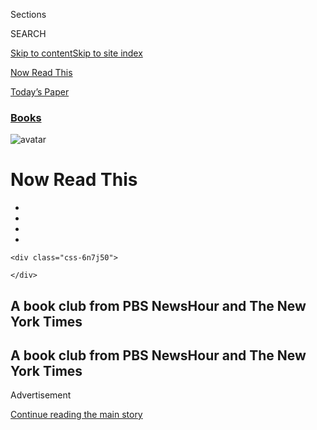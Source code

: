 <div id="app">

<div>

<div class="NYTAppHideMasthead css-zz1s19 e1suatyy0">

<div class="section css-ui9rw0 e1suatyy2">

<div class="css-11hrj97 er09x8g0">

<div class="css-6n7j50">

</div>

<span class="css-1dv1kvn">Sections</span>

<div class="css-10488qs">

<span class="css-1dv1kvn">SEARCH</span>

</div>

[Skip to content](#site-content)[Skip to site index](#site-index)

</div>

<div id="masthead-section-label" class="css-1fnb9ct eaxe0e00">

[Now Read
This](https://www.nytimes3xbfgragh.onion/spotlight/now-read-this)

</div>

<div class="css-10698na e1huz5gh0">

</div>

</div>

<div id="masthead-bar-one" class="section hasLinks css-15hmgas e1csuq9d3">

<div class="css-uqyvli e1csuq9d0">

</div>

<div class="css-1uqjmks e1csuq9d1">

</div>

<div class="css-9e9ivx">

[](https://myaccount.nytimes3xbfgragh.onion/auth/login?response_type=cookie&client_id=vi)

</div>

<div class="css-1bvtpon e1csuq9d2">

[Today’s
Paper](https://www.nytimes3xbfgragh.onion/section/todayspaper)

</div>

</div>

</div>

</div>

<div data-aria-hidden="false">

<div id="site-content" data-role="main">

<div id="collection-now-read-this" class="section css-15h4p1b e9abtgs0">

<div class="css-1j21atc e1svk9qx1">

<div class="css-fmiefx e1svk9qx2">

<div class="css-1hk7r2m eu54l5x0">

<div id="sponsor-wrapper" class="css-7a1pgi eaca97t0" type="sponsor" hidden="">

<div id="sponsor-slug" class="css-1l4mleb eaca97t1" hidden="">

Supported by

</div>

[Continue reading the main
story](#after-sponsor)

<div id="sponsor" class="ad sponsor-wrapper" style="text-align:left;height:100%;display:block">

</div>

<div id="after-sponsor">

</div>

</div>

</div>

### <span class="css-hue6tr ezz4tcd1">[Books](/section/books)</span>

</div>

<div class="css-nfcc9b e1svk9qx3">

<div class="css-zpl4ow e1svk9qx7">

![avatar](https://static01.graylady3jvrrxbe.onion/images/2018/01/09/books/review/now-read-this-promo-image/now-read-this-promo-image-thumbLarge.jpg)

</div>

<div class="css-vl9dhg e1svk9qx5">

<div class="css-1nrhkj6 e1svk9qx6">

# Now Read This

<div class="follow-button-placeholder" data-collection-id="">

</div>

<div class="css-d8bdto" data-role="toolbar" data-aria-label="Social Media Share buttons, Save button, and Comments Panel with current comment count" data-testid="share-tools">

  - 
  - 
  - 
  - 
    
    <div class="css-6n7j50">
    
    </div>

</div>

</div>

## <span>A book club from PBS NewsHour and The New York Times</span>

</div>

</div>

## <span>A book club from PBS NewsHour and The New York Times</span>

<div id="subheader-wrapper" class="css-1kieyps eaca97t0" type="subheader">

<div id="subheader-slug" class="css-1tag3rd eaca97t1">

Advertisement

</div>

[Continue reading the main
story](#after-subheader)

<div id="subheader" class="ad subheader-wrapper" style="text-align:center;height:100%;display:block">

</div>

<div id="after-subheader">

</div>

</div>

</div>

<div class="css-6knu33 eoqylgt0">

<div class="supplemental-header">

<div class="module-body">

<div style="max-width:100%;margin:0 auto">

<div class="css-191iepd" data-id="100000005653947" data-slug="now-read-this-header" style="max-width:1050px">

</div>

</div>

</div>

</div>

</div>

<div class="css-4svvz1 ekkqrpp0">

<div id="collection-highlights-container" class="section css-18l1u7x e46isfb1">

<div class="template-1 css-gfgt40 ekkqrpp1">

## Highlights

1.  ![<span class="css-kvjpws e1oaj3zl2"><span class="css-1dv1kvn">Credit</span>Damon
    Winter/The New York
    Times</span>](https://static01.graylady3jvrrxbe.onion/images/2019/01/30/books/nowreadthis/merlin_149979135_bd85f04f-ebb8-4958-89a8-f2f1b34185fb-jumbo.jpg)
    
    <div class="css-gjijuv">
    
    ### Now Read This
    
    ## [Daniel Nieh’s ‘Beijing Payback’ Is August’s Book Club Pick](/2018/01/09/books/now-read-this.html)
    
    Now Read This is a partnership between The New York Times and PBS
    NewsHour, in which every month we discuss a work of fiction or
    nonfiction that helps us make sense of today’s world. Join
    us\!
    
    <span class="css-me3p27"></span>
    
    </div>

2.  ![<span class="css-1nk1g0h e1oaj3zl2"><span class="css-1dv1kvn">Credit</span>Sonny
    Figueroa/The New York
    Times</span>](https://static01.graylady3jvrrxbe.onion/images/2019/07/28/books/review/28Wilkinson-sub/28Wilkinson-sub-videoLarge.jpg)
    
    <div class="css-10wtrbd">
    
    ## [August’s Book Club Pick: A High-Octane Revenge Novel That Rips Through the Chinese Underworld](/2019/07/22/books/review/beijing-payback-daniel-nieh.html)
    
    In Daniel Nieh’s “Beijing Payback,” a sheltered American college
    student learns his father has been murdered — and goes after his
    killers.
    
    <span class="css-me3p27"></span><span class="css-1dydysp e4e4i5l3"></span><span class="css-9voj2j">By
    <span class="css-1baulvz last-byline" itemprop="name">Lauren
    Wilkinson</span></span>
    
    </div>

3.  ![<span class="css-1nk1g0h e1oaj3zl2"><span class="css-1dv1kvn">Credit</span>Elizabeth
    Weinberg for The New York
    Times</span>](https://static01.graylady3jvrrxbe.onion/images/2014/12/16/books/review/28BASS/28BASS-videoLarge-v2.jpg)
    
    <div class="css-10wtrbd">
    
    ## [July’s Book Club Pick: Claudia Rankine’s ‘Citizen’](/2014/12/28/books/review/claudia-rankines-citizen.html)
    
    From everyday slights, to Trayvon Martin, Claudia Rankine
    contemplates citizenship in a deeply divided
    society.
    
    <span class="css-me3p27"></span><span class="css-1dydysp e4e4i5l3"></span><span class="css-9voj2j">By
    <span class="css-1baulvz last-byline" itemprop="name">Holly
    Bass</span></span>
    
    </div>

4.  ![<span class="css-1nk1g0h e1oaj3zl2"><span class="css-1dv1kvn">Credit</span>Niqui
    Carter</span>](https://static01.graylady3jvrrxbe.onion/images/2019/02/15/books/review/Herron1/Herron1-videoLarge-v2.jpg)
    
    <div class="css-10wtrbd">
    
    ### Fiction
    
    ## [In a Gutsy Thriller, a Black Spy’s Past Comes Back to Haunt Her](/2019/02/20/books/review/american-spy-lauren-wilkinson.html)
    
    “American Spy,” Lauren Wilkinson’s assured debut novel, explores the
    career and moral quandaries of a black woman who’s undervalued in
    the boys’ club of the
    F.B.I.
    
    <span class="css-me3p27"></span><span class="css-1dydysp e4e4i5l3"></span><span class="css-9voj2j">By
    <span class="css-1baulvz last-byline" itemprop="name">Mick
    Herron</span></span>
    
    </div>

</div>

<div class="css-1xdhyk6 e46isfb0">

<div class="css-zk12ih ef6si7p0">

1.  ### Books of The Times
    
    ![<span class="css-1hhnwbi e1oaj3zl2"><span class="css-1dv1kvn">Credit</span>Alessandra
    Montalto/The New York
    Times</span>](https://static01.graylady3jvrrxbe.onion/images/2019/04/17/arts/16bookpetry1/16bookpetry1-videoLarge.jpg)
    
    <div class="css-10wtrbd">
    
    ## [May’s Book Club Pick: Two Novels by Ann Petry, a Writer Who Believed in Art That Delivers a Message](/2019/04/16/books/review-street-narrows-ann-petry.html)
    
    Petry’s debut, “The Street,” was the first book by a black woman to
    sell more than a million copies. A new volume collects it with
    another novel, “The Narrows,” and a sampling of her
    criticism.
    
    <span class="css-me3p27"></span><span class="css-1dydysp e4e4i5l3"></span><span class="css-9voj2j">By
    <span class="css-1baulvz last-byline" itemprop="name">Parul
    Sehgal</span></span>
    
    </div>

2.  ### Fiction
    
    ![<span class="css-1hhnwbi e1oaj3zl2"><span class="css-1dv1kvn">Credit</span>Irene
    Rinaldi</span>](https://static01.graylady3jvrrxbe.onion/images/2019/06/02/books/review/02Pochoda/13Pochoda-videoLarge.jpg)
    
    <div class="css-10wtrbd">
    
    ## [April’s Book Club Pick: A Debut Novel Set on the Brooding, Remote Kamchatka Peninsula](/2019/05/14/books/review/disappearing-earth-julia-phillips.html)
    
    Julia Phillips’s “Disappearing Earth” explores the lives of
    interconnected women in far eastern Russia after a horrific
    crime.
    
    <span class="css-me3p27"></span><span class="css-1dydysp e4e4i5l3"></span><span class="css-9voj2j">By
    <span class="css-1baulvz last-byline" itemprop="name">Ivy
    Pochoda</span></span>
    
    </div>

3.  ### Nonfiction
    
    ![<span class="css-1hhnwbi e1oaj3zl2"><span class="css-1dv1kvn">Credit</span>via
    Dani
    Shapiro</span>](https://static01.graylady3jvrrxbe.onion/images/2019/01/27/books/review/27Franklin3/27Franklin3-mediumThreeByTwo440.jpg)
    
    <div class="css-10wtrbd">
    
    ## [March’s Book Club Pick: Dani Shapiro’s New Memoir Uncovers a Life-Changing Family Secret](/2019/01/15/books/review/dani-shapiro-inheritance.html)
    
    “Inheritance” explores the way we construct our identities, and how
    much our belief in a blood connection to our parents shapes how we
    view
    ourselves.
    
    <span class="css-me3p27"></span><span class="css-1dydysp e4e4i5l3"></span><span class="css-9voj2j">By
    <span class="css-1baulvz last-byline" itemprop="name">Ruth
    Franklin</span></span>
    
    </div>

4.  ### Nonfiction
    
    ![<span class="css-1hhnwbi e1oaj3zl2"><span class="css-1dv1kvn">Credit</span>Post
    Typography</span>](https://static01.graylady3jvrrxbe.onion/images/2018/10/07/books/review/07Blakeslee-COVER/07Blakeslee-COVER-videoLarge.jpg)
    
    <div class="css-10wtrbd">
    
    ## [February’s Book Club Pick: The Dickensian Conditions of Life in a For-Profit Lockup](/2018/10/01/books/review/shane-bauer-american-prison.html)
    
    To write “American Prison,” the prizewinning reporter Shane Bauer
    spent four months undercover at a privately run Louisiana prison.
    What he found was
    shocking.
    
    <span class="css-me3p27"></span><span class="css-1dydysp e4e4i5l3"></span><span class="css-9voj2j">By
    <span class="css-1baulvz last-byline" itemprop="name">Nate
    Blakeslee</span></span>
    
    </div>

5.  ### Books of The Times
    
    ![<span class="css-1hhnwbi e1oaj3zl2"><span class="css-1dv1kvn">Credit</span></span>](https://static01.graylady3jvrrxbe.onion/images/2018/01/31/arts/31bookmailhot1/31bookmailhot1-videoLarge-v3.jpg)
    
    <div class="css-10wtrbd">
    
    ## [January’s Book Club Pick: ‘Heart Berries’ Shatters a Pattern of Silence](/2018/01/30/books/review-heart-berries-terese-marie-mailhot.html)
    
    Terese Marie Mailhot’s memoir is about growing up on an Indian
    reservation in Canada and her family’s intergenerational
    trauma.
    
    <span class="css-me3p27"></span><span class="css-1dydysp e4e4i5l3"></span><span class="css-9voj2j">By
    <span class="css-1baulvz last-byline" itemprop="name">Parul
    Sehgal</span></span>
    
    </div>

</div>

</div>

</div>

<div id="mid1-wrapper" class="css-1mn4oms eaca97t0" type="rank">

<div id="mid1-slug" class="css-1tag3rd eaca97t1">

Advertisement

</div>

[Continue reading the main
story](#after-mid1)

<div id="mid1" class="ad mid1-wrapper" style="text-align:center;height:100%;display:block">

</div>

<div id="after-mid1">

</div>

</div>

</div>

<div class="css-185go5a e1o5byef0">

<div class="css-15cbhtu">

  - [Latest](#stream-panel)
  - <span class="css-6n7j50">Search</span>
    <div class="control">
    <div class="label-container css-1dv1kvn">
    Search
    </div>
    <div class="css-wm4t3d">
    **<span id="clear-search-input" class="css-1dv1kvn">Clear this text
    input</span>
    </div>
    </div>
    <span class="css-1iovbfw"></span>

<div id="stream-panel" class="section css-8msx5b e1jz0cab1">

<div class="css-13mho3u">

1.  
    
    <div class="css-1cp3ece">
    
    <div class="css-1l4spti">
    
    [](/2019/03/07/books/discussion-questions-for-the-power-by-naomi-alderman.html)
    
    <div class="css-79elbk">
    
    ![](https://static01.graylady3jvrrxbe.onion/images/2019/03/07/books/07ALDERMAN-QUESTIONS1/07ALDERMAN-QUESTIONS1-thumbWide.jpg?quality=75&auto=webp&disable=upscale)
    
    </div>
    
    ### <span class="css-m70j1g">Now Read This</span>
    
    ## Discussion Questions for ‘The Power’
    
    Naomi Alderman’s epic is our March pick for the PBS NewsHour-New
    York Times book club, “Now Read
    This.”
    
    <div class="css-1nqbnmb ea5icrr0">
    
    </div>
    
    </div>
    
    <div class="css-1lc2l26 e1xfvim33">
    
    </div>
    
    </div>

2.  
    
    <div class="css-1cp3ece">
    
    <div class="css-1l4spti">
    
    [](/2019/02/13/books/discussion-questions-for-the-wife.html)
    
    <div class="css-79elbk">
    
    ![](https://static01.graylady3jvrrxbe.onion/images/2019/02/13/books/13THEWIFE-QUESTIONS-IMAGE1/13THEWIFE-QUESTIONS-IMAGE1-thumbWide.png?quality=75&auto=webp&disable=upscale)
    
    </div>
    
    ### <span class="css-m70j1g">Now Read This</span>
    
    ## Discussion Questions for ‘The Wife’
    
    Meg Wolitzer’s novel is our February pick for the PBS NewsHour-New
    York Times book club, “Now Read
    This.”
    
    <div class="css-1nqbnmb ea5icrr0">
    
    </div>
    
    </div>
    
    <div class="css-1lc2l26 e1xfvim33">
    
    </div>
    
    </div>

3.  
    
    <div class="css-1cp3ece">
    
    <div class="css-1l4spti">
    
    [](/2019/01/30/books/februarys-book-club-pick-the-wife-by-meg-wolitzer.html)
    
    <div class="css-79elbk">
    
    ![](https://static01.graylady3jvrrxbe.onion/images/2019/01/30/books/NowReadThis-February-Wolitzer/merlin_135621447_fd6da841-97de-4797-b240-364a3e4837d4-thumbWide.jpg?quality=75&auto=webp&disable=upscale)
    
    </div>
    
    ### <span class="css-m70j1g">Now Read This</span>
    
    ## February’s Book Club Pick: ‘The Wife,’ by Meg Wolitzer
    
    This is an excerpt from the original book review, “In the Shadow of
    the Big Boys.”
    
    <div class="css-1nqbnmb ea5icrr0">
    
    By <span class="css-1n7hynb">Claire
    Dederer</span>
    
    </div>
    
    </div>
    
    <div class="css-1lc2l26 e1xfvim33">
    
    </div>
    
    </div>

4.  
    
    <div class="css-1cp3ece">
    
    <div class="css-1l4spti">
    
    [](/2019/01/03/books/discussion-questions-heart-sandeep-jauhar.html)
    
    <div class="css-79elbk">
    
    ![](https://static01.graylady3jvrrxbe.onion/images/2019/01/03/books/03JAUHAR-QUESTIONS-photo/03JAUHAR-QUESTIONS-photo-thumbWide.jpg?quality=75&auto=webp&disable=upscale)
    
    </div>
    
    ### <span class="css-m70j1g">Now Read This</span>
    
    ## Discussion Questions for ‘Heart: A History’
    
    Sandeep Jauhar’s exploration of our most vital organ and favored
    metaphor is our January pick for the PBS NewsHour-New York Times
    book club, “Now Read
    This.”
    
    <div class="css-1nqbnmb ea5icrr0">
    
    </div>
    
    </div>
    
    <div class="css-1lc2l26 e1xfvim33">
    
    </div>
    
    </div>

5.  
    
    <div class="css-1cp3ece">
    
    <div class="css-1l4spti">
    
    [](/2018/12/11/books/casey-gerald-there-will-be-no-miracles-here-now-read-this-questions.html)
    
    <div class="css-79elbk">
    
    ![](https://static01.graylady3jvrrxbe.onion/images/2018/12/11/books/11CASEY-QUESTIONS-IMAGE/11CASEY-QUESTIONS-IMAGE-thumbWide.jpg?quality=75&auto=webp&disable=upscale)
    
    </div>
    
    ### <span class="css-m70j1g">Now Read This</span>
    
    ## Discussion Questions for ‘There Will Be No Miracles Here’
    
    Casey Gerald’s memoir is our December pick for the PBS NewsHour-New
    York Times book club, “Now Read
    This.”
    
    <div class="css-1nqbnmb ea5icrr0">
    
    </div>
    
    </div>
    
    <div class="css-1lc2l26 e1xfvim33">
    
    </div>
    
    </div>

6.  
    
    <div class="css-1cp3ece">
    
    <div class="css-1l4spti">
    
    [](/2018/11/05/books/review/heart-sandeep-jauhar.html)
    
    <div class="css-79elbk">
    
    ![](https://static01.graylady3jvrrxbe.onion/images/2018/11/11/books/review/11epstein/11epstein-thumbWide-v2.jpg?quality=75&auto=webp&disable=upscale)
    
    </div>
    
    ### <span class="css-m70j1g">Now Read This</span>
    
    ## January’s Book Club Pick: ‘Heart: A History,’ by Sandeep Jauhar
    
    This book recounts the scientific discoveries that have given us a
    better understanding of the heart.
    
    <div class="css-1nqbnmb ea5icrr0">
    
    By <span class="css-1n7hynb">Randi Hutter
    Epstein</span>
    
    </div>
    
    </div>
    
    <div class="css-1lc2l26 e1xfvim33">
    
    </div>
    
    </div>

7.  
    
    <div class="css-1cp3ece">
    
    <div class="css-1l4spti">
    
    [](/2018/10/24/books/review/casey-gerald-memoir-there-will-be-no-miracles-here.html)
    
    <div class="css-79elbk">
    
    ![](https://static01.graylady3jvrrxbe.onion/images/2018/11/25/books/review/25Jackson01/merlin_145740045_476c630f-7594-4ec2-a600-9da2ae2a2ef7-thumbWide.jpg?quality=75&auto=webp&disable=upscale)
    
    </div>
    
    ### <span class="css-m70j1g">Now Read This</span>
    
    ## December’s Book Club Pick: Casey Gerald’s memoir, ‘There Will Be No Miracles Here’
    
    The odyssey of a gay black football-star banker, from “peasant boy”
    to the mountaintop.
    
    <div class="css-1nqbnmb ea5icrr0">
    
    By <span class="css-1n7hynb">Mitchell S.
    Jackson</span>
    
    </div>
    
    </div>
    
    <div class="css-1lc2l26 e1xfvim33">
    
    </div>
    
    </div>

8.  
    
    <div class="css-1cp3ece">
    
    <div class="css-1l4spti">
    
    [](/2018/08/01/books/lesley-nneka-arimah-what-means-when-man-falls-from-sky.html)
    
    <div class="css-79elbk">
    
    ![](https://static01.graylady3jvrrxbe.onion/images/2018/08/01/books/01Arimah-book-cover/01Arimah-book-cover-thumbWide.jpg?quality=75&auto=webp&disable=upscale)
    
    </div>
    
    ### <span class="css-m70j1g">Now Read This</span>
    
    ## Discussion Questions for ‘What it Means When a Man Falls From the Sky’
    
    Lesley Nneka Arimah’s debut short story collection is our August
    pick for the PBS NewsHour-New York Times book club, “Now Read
    This.”
    
    <div class="css-1nqbnmb ea5icrr0">
    
    </div>
    
    </div>
    
    <div class="css-1lc2l26 e1xfvim33">
    
    </div>
    
    </div>

9.  
    
    <div class="css-1cp3ece">
    
    <div class="css-1l4spti">
    
    [](/2018/07/03/books/discussion-questions-for-pachinko.html)
    
    <div class="css-79elbk">
    
    ![](https://static01.graylady3jvrrxbe.onion/images/2017/11/03/books/MinJinLee1/MinJinLee1-thumbWide-v2.jpg?quality=75&auto=webp&disable=upscale)
    
    </div>
    
    ### <span class="css-m70j1g">Now Read This</span>
    
    ## Discussion Questions for ‘Pachinko’
    
    Min Jin Lee’s epic is our July pick for the PBS NewsHour-New York
    Times book club, “Now Read
    This.”
    
    <div class="css-1nqbnmb ea5icrr0">
    
    </div>
    
    </div>
    
    <div class="css-1lc2l26 e1xfvim33">
    
    </div>
    
    </div>

10. 
    
    <div class="css-1cp3ece">
    
    <div class="css-1l4spti">
    
    [](/2018/06/15/books/literary-parties-book-expo.html)
    
    <div class="css-79elbk">
    
    ![](https://static01.graylady3jvrrxbe.onion/images/2018/06/14/books/review/00younglions1/merlin_139347321_1fde122e-f567-4891-b48e-19eb6dbc2c4a-thumbWide.jpg?quality=75&auto=webp&disable=upscale)
    
    </div>
    
    ## The Serious Business of the Literary Party
    
    Building buzz and raising cash — the publishing social circuit is
    good for more than free booze.
    
    <div class="css-1nqbnmb ea5icrr0">
    
    By <span class="css-1n7hynb">Rumaan Alam</span>
    
    </div>
    
    </div>
    
    <div class="css-1lc2l26 e1xfvim33">
    
    </div>
    
    </div>

<div class="css-13mho3u">

<div class="css-1t62hi8">

<div class="css-1stvaey">

Show
More

<div>

<div style="border:0;clip:rect(0 0 0 0);height:1px;margin:-1px;overflow:hidden;white-space:nowrap;padding:0;width:1px;position:absolute" data-role="log" data-aria-live="assertive">

</div>

<div style="border:0;clip:rect(0 0 0 0);height:1px;margin:-1px;overflow:hidden;white-space:nowrap;padding:0;width:1px;position:absolute" data-role="log" data-aria-live="assertive">

</div>

<div style="border:0;clip:rect(0 0 0 0);height:1px;margin:-1px;overflow:hidden;white-space:nowrap;padding:0;width:1px;position:absolute" data-role="log" data-aria-live="polite">

</div>

<div style="border:0;clip:rect(0 0 0 0);height:1px;margin:-1px;overflow:hidden;white-space:nowrap;padding:0;width:1px;position:absolute" data-role="log" data-aria-live="polite">

</div>

</div>

</div>

</div>

</div>

</div>

<div class="css-g6hk37 supplemental">

<div id="mid2-wrapper" class="css-10wkyv7 eaca97t0" type="lede">

<div id="mid2-slug" class="css-1tag3rd eaca97t1">

Advertisement

</div>

[Continue reading the main
story](#after-mid2)

<div id="mid2" class="ad mid2-wrapper" style="text-align:center;height:100%;display:block;min-height:250px">

</div>

<div id="after-mid2">

</div>

</div>

## Follow Us

<div class="module-body">

  - [**<span data-aria-hidden="true">NowReadThisBookClub</span><span class="css-1dv1kvn">facebook
    page for
    NowReadThisBookClub</span>](https://www.facebookcorewwwi.onion/NowReadThisBookClub)
  - [**<span data-aria-hidden="true">nytimesbooks</span><span class="css-1dv1kvn">twitter
    page for
    nytimesbooks</span>](https://twitter.com/nytimesbooks)
  - [**<span data-aria-hidden="true">newshour</span><span class="css-1dv1kvn">twitter
    page for newshour</span>](https://twitter.com/newshour)

</div>

<div id="mktg-wrapper" class="css-oxle51 eaca97t0" type="mktg">

<div id="mktg-slug" class="css-1tag3rd eaca97t1">

Advertisement

</div>

[Continue reading the main
story](#after-mktg)

<div id="mktg" class="ad mktg-wrapper" style="text-align:center;height:100%;display:block">

</div>

<div id="after-mktg">

</div>

</div>

</div>

</div>

</div>

</div>

</div>

</div>

## Site Index

<div>

</div>

## Site Information Navigation

  - [© <span>2020</span> <span>The New York Times
    Company</span>](https://help.nytimes3xbfgragh.onion/hc/en-us/articles/115014792127-Copyright-notice)

<!-- end list -->

  - [NYTCo](https://www.nytco.com/)
  - [Contact
    Us](https://help.nytimes3xbfgragh.onion/hc/en-us/articles/115015385887-Contact-Us)
  - [Work with us](https://www.nytco.com/careers/)
  - [Advertise](https://nytmediakit.com/)
  - [T Brand Studio](http://www.tbrandstudio.com/)
  - [Your Ad
    Choices](https://www.nytimes3xbfgragh.onion/privacy/cookie-policy#how-do-i-manage-trackers)
  - [Privacy](https://www.nytimes3xbfgragh.onion/privacy)
  - [Terms of
    Service](https://help.nytimes3xbfgragh.onion/hc/en-us/articles/115014893428-Terms-of-service)
  - [Terms of
    Sale](https://help.nytimes3xbfgragh.onion/hc/en-us/articles/115014893968-Terms-of-sale)
  - [Site
    Map](https://spiderbites.nytimes3xbfgragh.onion)
  - [Help](https://help.nytimes3xbfgragh.onion/hc/en-us)
  - [Subscriptions](https://www.nytimes3xbfgragh.onion/subscription?campaignId=37WXW)

</div>

</div>
